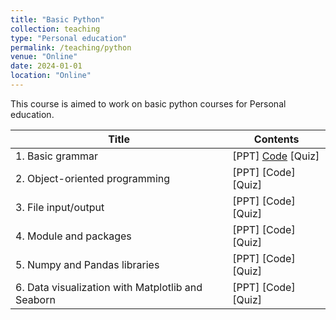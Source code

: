 ```yaml
---
title: "Basic Python"
collection: teaching
type: "Personal education"
permalink: /teaching/python
venue: "Online"
date: 2024-01-01
location: "Online"
---
```


This course is aimed to work on basic python courses for Personal education.

|Title|Contents|
|---------|----------|
|1. Basic grammar|[PPT]   [Code](https://colab.research.google.com/drive/153ZhMnJuPusNRu_NRwNSyEHqEOGqvPOS#scrollTo=jlNvXwfe0aWl)   [Quiz]|
|2. Object-oriented programming|[PPT]   [Code]   [Quiz]|
|3. File input/output|[PPT]   [Code]   [Quiz]|
|4. Module and packages|[PPT]   [Code]   [Quiz]|
|5. Numpy and Pandas libraries|[PPT]   [Code]   [Quiz]|
|6. Data visualization with Matplotlib and Seaborn|[PPT]   [Code]   [Quiz]|

